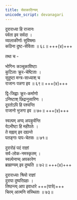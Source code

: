 ```yaml
---
title: सेवाकाठिन्यम्
unicode_script: devanagari
---
```


दुराराध्या हि राजानः  
पर्वता इव सर्वदा ।  
व्यालाकीर्णाः सुविषमाः  
कठिना दुष्ट-सेविताः ॥ ६८॥ +++(४)+++  

तथा च -  

भोगिनः कञ्चुकाविष्टाः  
कुटिलाः क्रूर-चेष्टिताः ।  
सुदुष्टा मन्त्र-साध्याश् च  
राजानः पन्नगा इव ॥ ६९॥ +++(४)+++  

द्वि-जिह्वाः क्रूर-कर्माणो  
ऽनिष्टाश् छिद्रानुसारिणः ।  
दूरतोऽपि हि पश्यन्ति  
राजानो भुजगा इव ॥ ७०॥ +++(४)+++  

स्वल्पम् अप्य् अपकुर्वन्ति  
येऽभीष्टा हि महीपतेः ।  
ते वह्नाव् इव दह्यन्ते  
पतङ्गाः पाप-चेतसः ॥ ७१॥  

दुरारोहं पदं राज्ञां  
सर्व-लोक-नमस्कृतम् ।  
स्वल्पेनाप्य् अपकारेण  
ब्राह्मण्यम् इव दुष्यति ॥ ७२॥ +++(४)+++  

दुराराध्याः श्रियो राज्ञां  
दुरापा दुष्परिग्रहाः ।  
तिष्ठन्त्य् आप इवाधारे +++(पात्रे)+++  
चिरम् आत्मनि संस्थिताः ॥ ७३॥  
